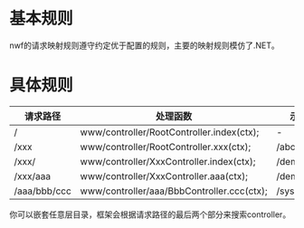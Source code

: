 # 基本规则
nwf的请求映射规则遵守约定优于配置的规则，主要的映射规则模仿了.NET。
# 具体规则
| 请求路径           | 处理函数          | 示例请求路径 |  示例处理函数  |
| ------------------- | ------------------ | ------------ | ------------ |
| /     | www/controller/RootController.index(ctx); | - |       -     |
| /xxx    | www/controller/RootController.xxx(ctx); | /about | www/controller/RootController.about(ctx); |
| /xxx/    | www/controller/XxxController.index(ctx); | /demo/ | www/controller/DemoController.index(ctx); |
| /xxx/aaa    | www/controller/XxxController.aaa(ctx); | /demo/sayHello | www/controller/DemoController.sayHello(ctx); |
| /aaa/bbb/ccc    | www/controller/aaa/BbbController.ccc(ctx); | /sys/config/update | www/controller/sys/ConfigController.update(ctx); |

你可以嵌套任意层目录，框架会根据请求路径的最后两个部分来搜索controller。
